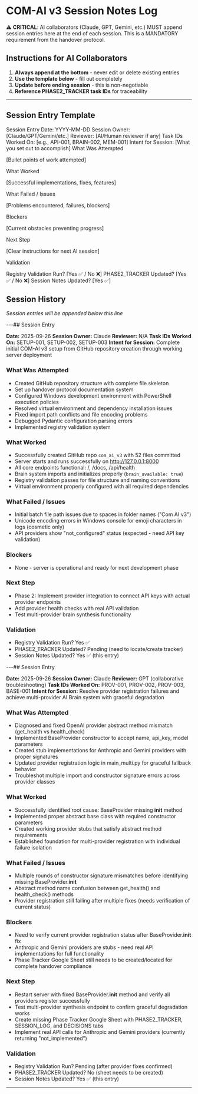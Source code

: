 # COM-AI v3 Session Notes Log

⚠️ **CRITICAL**: AI collaborators (Claude, GPT, Gemini, etc.) MUST append session entries here at the end of each session. This is a MANDATORY requirement from the handover protocol.

## Instructions for AI Collaborators

1. **Always append at the bottom** - never edit or delete existing entries
2. **Use the template below** - fill out completely
3. **Update before ending session** - this is non-negotiable
4. **Reference PHASE2_TRACKER task IDs** for traceability

---

## Session Entry Template
Session Entry
Date: YYYY-MM-DD
Session Owner: [Claude/GPT/Gemini/etc.]
Reviewer: [AI/Human reviewer if any]
Task IDs Worked On: [e.g., API-001, BRAIN-002, MEM-001]
Intent for Session: [What you set out to accomplish]
What Was Attempted

[Bullet points of work attempted]

What Worked

[Successful implementations, fixes, features]

What Failed / Issues

[Problems encountered, failures, blockers]

Blockers

[Current obstacles preventing progress]

Next Step

[Clear instructions for next AI session]

Validation

Registry Validation Run? [Yes ✅ / No ❌]
PHASE2_TRACKER Updated? [Yes ✅ / No ❌]
Session Notes Updated? [Yes ✅]



## Session History

*Session entries will be appended below this line*

---## Session Entry

**Date:** 2025-09-26
**Session Owner:** Claude
**Reviewer:** N/A
**Task IDs Worked On:** SETUP-001, SETUP-002, SETUP-003
**Intent for Session:** Complete initial COM-AI v3 setup from GitHub repository creation through working server deployment

### What Was Attempted
- Created GitHub repository structure with complete file skeleton
- Set up handover protocol documentation system
- Configured Windows development environment with PowerShell execution policies
- Resolved virtual environment and dependency installation issues
- Fixed import path conflicts and file encoding problems
- Debugged Pydantic configuration parsing errors
- Implemented registry validation system

### What Worked
- Successfully created GitHub repo `com_ai_v3` with 52 files committed
- Server starts and runs successfully on http://127.0.0.1:8000
- All core endpoints functional: /, /docs, /api/health
- Brain system imports and initializes properly (`brain_available: true`)
- Registry validation passes for file structure and naming conventions
- Virtual environment properly configured with all required dependencies

### What Failed / Issues
- Initial batch file path issues due to spaces in folder names ("Com AI v3")
- Unicode encoding errors in Windows console for emoji characters in logs (cosmetic only)
- API providers show "not_configured" status (expected - need API key validation)

### Blockers
- None - server is operational and ready for next development phase

### Next Step
- Phase 2: Implement provider integration to connect API keys with actual provider endpoints
- Add provider health checks with real API validation
- Test multi-provider brain synthesis functionality

### Validation
- Registry Validation Run? Yes ✅
- PHASE2_TRACKER Updated? Pending (need to locate/create tracker)
- Session Notes Updated? Yes ✅ (this entry)

---## Session Entry

**Date:** 2025-09-26
**Session Owner:** Claude
**Reviewer:** GPT (collaborative troubleshooting)
**Task IDs Worked On:** PROV-001, PROV-002, PROV-003, BASE-001
**Intent for Session:** Resolve provider registration failures and achieve multi-provider AI Brain system with graceful degradation

### What Was Attempted
- Diagnosed and fixed OpenAI provider abstract method mismatch (get_health vs health_check)
- Implemented BaseProvider constructor to accept name, api_key, model parameters
- Created stub implementations for Anthropic and Gemini providers with proper signatures
- Updated provider registration logic in main_multi.py for graceful fallback behavior
- Troubleshot multiple import and constructor signature errors across provider classes

### What Worked
- Successfully identified root cause: BaseProvider missing __init__ method
- Implemented proper abstract base class with required constructor parameters
- Created working provider stubs that satisfy abstract method requirements
- Established foundation for multi-provider registration with individual failure isolation

### What Failed / Issues
- Multiple rounds of constructor signature mismatches before identifying missing BaseProvider.__init__
- Abstract method name confusion between get_health() and health_check() methods
- Provider registration still failing after multiple fixes (needs verification of current status)

### Blockers
- Need to verify current provider registration status after BaseProvider.__init__ fix
- Anthropic and Gemini providers are stubs - need real API implementations for full functionality
- Phase Tracker Google Sheet still needs to be created/located for complete handover compliance

### Next Step
- Restart server with fixed BaseProvider.__init__ method and verify all providers register successfully
- Test multi-provider synthesis endpoint to confirm graceful degradation works
- Create missing Phase Tracker Google Sheet with PHASE2_TRACKER, SESSION_LOG, and DECISIONS tabs
- Implement real API calls for Anthropic and Gemini providers (currently returning "not_implemented")

### Validation
- Registry Validation Run? Pending (after provider fixes confirmed)
- PHASE2_TRACKER Updated? No (sheet needs to be created)
- Session Notes Updated? Yes ✅ (this entry)

---